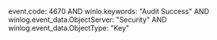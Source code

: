 event.code: 4670 AND winlo.keywords: "Audit Success" AND winlog.event_data.ObjectServer: "Security" AND winlog.event_data.ObjectType: "Key"
